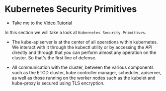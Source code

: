 # Kubernetes Security Primitives

- Take me to the [Video Tutorial](https://kodekloud.com/topic/kubernetes-security-primitives-2/)

In this section we will take a look at `Kubernetes Security Primitives`.

  - The kube-apiserver is at the center of all operations within kubernetes. We interact with it through the kubectl utility or by accessing the API directly and through that you can perform almost any operation on the cluster. So that's the first line of defense.

  - All communication with the cluster, between the various components such as the ETCD cluster, kube controller manager, scheduler, apiserver, as well as those running on the worker nodes such as the kubelet and kube-proxy is secured using TLS encryption.


